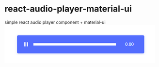 # react-audio-player-material-ui
simple react audio player component + material-ui<br/>
![Image of react audio player component](https://raw.githubusercontent.com/GemsGame/react-audio-player-material-ui/master/react-audio-player.png)

